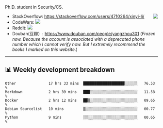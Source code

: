 Ph.D. student in Security/CS.

<img align="right" src="https://github-readme-stats.vercel.app/api?username=li-xin-yi&count_private=true&show_icons=true&hide_title=true&theme=tokyonight" />

- StackOverflow: https://stackoverflow.com/users/4710264/xinyi-li/
- CodeWars: [![](https://www.codewars.com/users/xy-li/badges/micro)](https://www.codewars.com/users/xy-li/)
- Reddit: [![](https://img.shields.io/reddit/user-karma/combined/xy-li?style=social)](https://www.reddit.com/user/xy-li/)
- Douban(豆瓣）: https://www.douban.com/people/yangzhou301  (*Frozen now. Because the account is associated with a deprecated phone number which I cannot verify now. But I extremely recommend the books I marked on this website.*)

---

## 📊 Weekly development breakdown

<!--START_SECTION:waka-->
```text
Other               17 hrs 33 mins  ███████████████████░░░░░░   76.53 % 
Markdown            2 hrs 39 mins   ███░░░░░░░░░░░░░░░░░░░░░░   11.58 % 
Docker              2 hrs 12 mins   ██▒░░░░░░░░░░░░░░░░░░░░░░   09.65 % 
Debian Sourcelist   10 mins         ▒░░░░░░░░░░░░░░░░░░░░░░░░   00.77 % 
Python              9 mins          ░░░░░░░░░░░░░░░░░░░░░░░░░   00.65 % 
```
<!--END_SECTION:waka-->
